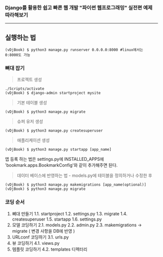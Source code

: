 ### Django를 활용한 쉽고 빠른 웹 개발 "파이썬 웹프로그래밍" 실전편 예제 따라해보기
---
## 실행하는 법
```
(vDjBook) $ python3 manage.py runserver 0.0.0.0:8000 #linux에서는 0:8000도 가능
```
### 뼈대 잡기
> 프로젝트 생성
```
./Scripts/activate
(vDjBook) $ django-admin startproject mysite
```
> 기본 테이블 생성
```
(vDjBook) $ python3 manage.py migrate
```
> 슈퍼 유저 생성
```
(vDjBook) $ python3 manage.py createsuperuser
```
> 애플리케이션 생성
```
(vDjBook) $ python3 manage.py startapp [app_name]
```
앱 등록 하는 법은 settings.py에 INSTALLED_APPS에 'bookmark.apps.BookmarkConfig'와 같이 추가해주면 된다.
> 데이터 베이스에 반영하는 법 - models.py에 테이블을 정의하거나 수정한 후
```
(vDjBook) $ python3 manage.py makemigrations [app_name(optional)]
(vDjBook) $ python3 manage.py migrate
```
### 코딩 순서
1. 뼈대 만들기
  1.1. startproject
  1.2. settings.py
  1.3. migrate
  1.4. createsuperuser
  1.5. startapp
  1.6. settings.py
2. 모델 코딩하기
  2.1. models.py
  2.2. admin.py
  2.3. makemigrations -> migrate ( 변경 사항을 DB에 반영 )
3. URLconf 코딩하기
  3.1. urls.py
4. 뷰 코딩하기
  4.1. views.py
5. 템플릿 코딩하기
  4.2. templates 디렉터리
